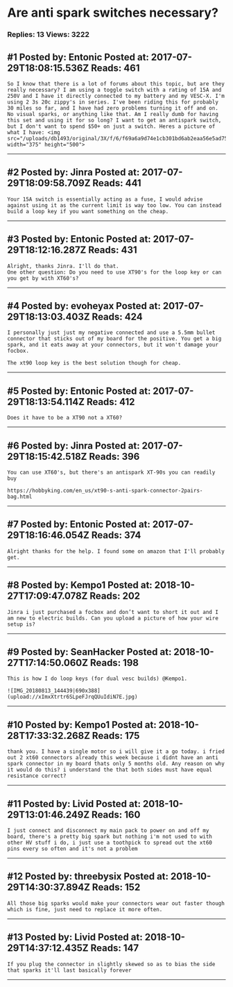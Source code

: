 # Are anti spark switches necessary?

### Replies: 13 Views: 3222

## \#1 Posted by: Entonic Posted at: 2017-07-29T18:08:15.536Z Reads: 461

```
So I know that there is a lot of forums about this topic, but are they really necessary? I am using a toggle switch with a rating of 15A and 250V and I have it directly connected to my battery and my VESC-X. I'm using 2 3s 20c zippy's in series. I've been riding this for probably 30 miles so far, and I have had zero problems turning it off and on. No visual sparks, or anything like that. Am I really dumb for having this set and using it for so long? I want to get an antispark switch, but I don't want to spend $50+ on just a switch. Heres a picture of what I have: <img src="/uploads/db1493/original/3X/f/6/f69a6a9d74e1cb301bd6ab2eaa56e5ad759928af.jpg" width="375" height="500">
```

---
## \#2 Posted by: Jinra Posted at: 2017-07-29T18:09:58.709Z Reads: 441

```
Your 15A switch is essentially acting as a fuse, I would advise against using it as the current limit is way too low. You can instead build a loop key if you want something on the cheap.
```

---
## \#3 Posted by: Entonic Posted at: 2017-07-29T18:12:16.287Z Reads: 431

```
Alright, thanks Jinra. I'll do that.
One other question: Do you need to use XT90's for the loop key or can you get by with XT60's?
```

---
## \#4 Posted by: evoheyax Posted at: 2017-07-29T18:13:03.403Z Reads: 424

```
I personally just just my negative connected and use a 5.5mm bullet connector that sticks out of my board for the positive. You get a big spark, and it eats away at your connectors, but it won't damage your focbox.

The xt90 loop key is the best solution though for cheap.
```

---
## \#5 Posted by: Entonic Posted at: 2017-07-29T18:13:54.114Z Reads: 412

```
Does it have to be a XT90 not a XT60?
```

---
## \#6 Posted by: Jinra Posted at: 2017-07-29T18:15:42.518Z Reads: 396

```
You can use XT60's, but there's an antispark XT-90s you can readily buy

https://hobbyking.com/en_us/xt90-s-anti-spark-connector-2pairs-bag.html
```

---
## \#7 Posted by: Entonic Posted at: 2017-07-29T18:16:46.054Z Reads: 374

```
Alright thanks for the help. I found some on amazon that I'll probably get.
```

---
## \#8 Posted by: Kempo1 Posted at: 2018-10-27T17:09:47.078Z Reads: 202

```
Jinra i just purchased a focbox and don’t want to short it out and I am new to electric builds. Can you upload a picture of how your wire setup is?
```

---
## \#9 Posted by: SeanHacker Posted at: 2018-10-27T17:14:50.060Z Reads: 198

```
This is how I do loop keys (for dual vesc builds) @Kempo1. 

![IMG_20180813_144439|690x388](upload://xImxXtrtr6SLpeFJrqQUuIdiN7E.jpg)
```

---
## \#10 Posted by: Kempo1 Posted at: 2018-10-28T17:33:32.268Z Reads: 175

```
thank you. I have a single motor so i will give it a go today. i fried out 2 xt60 connectors already this week because i didnt have an anti spark connector in my board thats only 5 months old. Any reason on why it would do this? i understand the that both sides must have equal resistance correct?
```

---
## \#11 Posted by: Livid Posted at: 2018-10-29T13:01:46.249Z Reads: 160

```
I just connect and disconnect my main pack to power on and off my board, there's a pretty big spark but nothing i'm not used to with other HV stuff i do, i just use a toothpick to spread out the xt60 pins every so often and it's not a problem
```

---
## \#12 Posted by: threebysix Posted at: 2018-10-29T14:30:37.894Z Reads: 152

```
All those big sparks would make your connectors wear out faster though which is fine, just need to replace it more often.
```

---
## \#13 Posted by: Livid Posted at: 2018-10-29T14:37:12.435Z Reads: 147

```
If you plug the connector in slightly skewed so as to bias the side that sparks it'll last basically forever
```

---
